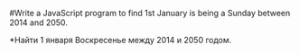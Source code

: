 #Write a JavaScript program to find 1st January is being a Sunday between 2014 and 2050.

*Найти 1 января Воскресенье между 2014 и 2050 годом.